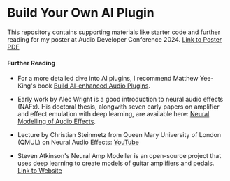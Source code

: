 # Build Your Own AI Plugin 

This repository contains supporting materials like starter code and further reading for my poster at Audio Developer Conference 2024. <a href="https://drive.google.com/file/d/1399PUGkqrXQ2WuhHarh1MfFPC4uAhqtd/view?usp=sharing">Link to Poster PDF</a>

#### Further Reading
* For a more detailed dive into AI plugins, I recommend Matthew Yee-King's book <a href="https://www.taylorfrancis.com/books/mono/10.4324/9781003365495/build-ai-enhanced-audio-plugins-matthew-john-yee-king">Build AI-enhanced Audio Plugins</a>.

* Early work by Alec Wright is a good introduction to neural audio effects (NAFx). His doctoral thesis, alongwith seven early papers on amplifier and effect emulation with deep learning, are available here: <a href="https://aaltodoc.aalto.fi/items/f376f16e-982a-485e-8412-1cb8362f9908">Neural Modelling of Audio Effects</a>.

* Lecture by Christian Steinmetz from Queen Mary University of London (QMUL) on Neural Audio Effects: <a href="https://www.youtube.com/watch?v=qy6qNvV1RZY">YouTube</a>

* Steven Atkinson's Neural Amp Modeller is an open-source project that uses deep learning to create models of guitar amplifiers and pedals. <a href="https://www.neuralampmodeler.com">Link to Website</a>
